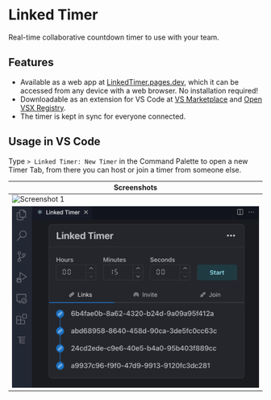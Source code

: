 # Linked Timer

Real-time collaborative countdown timer to use with your team.

## Features

- Available as a web app at [LinkedTimer.pages.dev](https://linkedtimer.pages.dev), which it can be accessed from any device with a web browser. No installation required!
- Downloadable as an extension for VS Code at [VS Marketplace](https://marketplace.visualstudio.com/items?itemName=felladrin.linked-timer) and [Open VSX Registry](https://open-vsx.org/extension/felladrin/linked-timer).
- The timer is kept in sync for everyone connected.

## Usage in VS Code

Type `> Linked Timer: New Timer` in the Command Palette to open a new Timer Tab, from there you can host or join a timer from someone else.

| Screenshots                                  |
| -------------------------------------------- |
| ![Screenshot 1](./.github/screenshots/1.png) |
| ![Screenshot 2](./.github/screenshots/2.png) |
